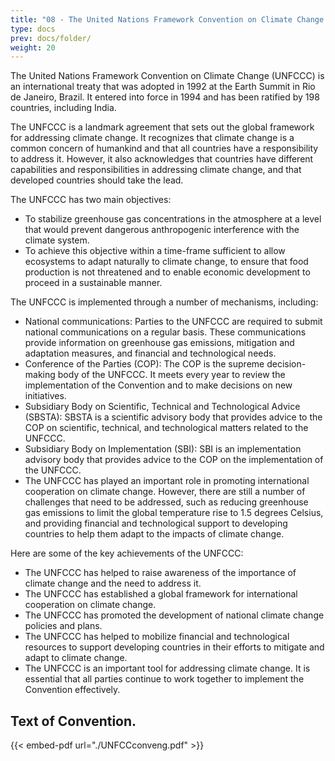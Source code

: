 ```yaml
---
title: "08 - The United Nations Framework Convention on Climate Change (UNFCCC,Rio,1992)"
type: docs
prev: docs/folder/
weight: 20
---
```

The United Nations Framework Convention on Climate Change (UNFCCC) is an international treaty that was adopted in 1992 at the Earth Summit in Rio de Janeiro, Brazil. It entered into force in 1994 and has been ratified by 198 countries, including India.

The UNFCCC is a landmark agreement that sets out the global framework for addressing climate change. It recognizes that climate change is a common concern of humankind and that all countries have a responsibility to address it. However, it also acknowledges that countries have different capabilities and responsibilities in addressing climate change, and that developed countries should take the lead.

The UNFCCC has two main objectives:

* To stabilize greenhouse gas concentrations in the atmosphere at a level that would prevent dangerous anthropogenic interference with the climate system.
* To achieve this objective within a time-frame sufficient to allow ecosystems to adapt naturally to climate change, to ensure that food production is not threatened and to enable economic development to proceed in a sustainable manner.

The UNFCCC is implemented through a number of mechanisms, including:

* National communications: Parties to the UNFCCC are required to submit national communications on a regular basis. These communications provide information on greenhouse gas emissions, mitigation and adaptation measures, and financial and technological needs.
* Conference of the Parties (COP): The COP is the supreme decision-making body of the UNFCCC. It meets every year to review the implementation of the Convention and to make decisions on new initiatives.
* Subsidiary Body on Scientific, Technical and Technological Advice (SBSTA): SBSTA is a scientific advisory body that provides advice to the COP on scientific, technical, and technological matters related to the UNFCCC.
* Subsidiary Body on Implementation (SBI): SBI is an implementation advisory body that provides advice to the COP on the implementation of the UNFCCC.
* The UNFCCC has played an important role in promoting international cooperation on climate change. However, there are still a number of challenges that need to be addressed, such as reducing greenhouse gas emissions to limit the global temperature rise to 1.5 degrees Celsius, and providing financial and technological support to developing countries to help them adapt to the impacts of climate change.

Here are some of the key achievements of the UNFCCC:

* The UNFCCC has helped to raise awareness of the importance of climate change and the need to address it.
* The UNFCCC has established a global framework for international cooperation on climate change.
* The UNFCCC has promoted the development of national climate change policies and plans.
* The UNFCCC has helped to mobilize financial and technological resources to support developing countries in their efforts to mitigate and adapt to climate change.
* The UNFCCC is an important tool for addressing climate change. It is essential that all parties continue to work together to implement the Convention effectively.

## Text of Convention.

{{< embed-pdf url="./UNFCCconveng.pdf" >}}
